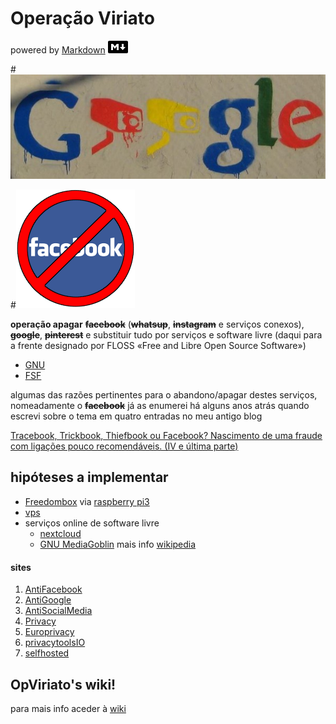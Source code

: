 # Operação Viriato
powered by [Markdown](https://www.markdownguide.org/) ![](imagens/32x20-solid.png "logo")

#![](imagens/antigoogle.jpg)

#![](imagens/stopfb.png)

**operação apagar** **~~facebook~~** (**~~whatsup~~**, **~~instagram~~** e serviços conexos), **~~google~~**, **~~pinterest~~** e substituir tudo por serviços e software livre (daqui para a frente designado por FLOSS «Free and Libre Open Source Software»)  

- [GNU](https://www.gnu.org/)
- [FSF](https://www.fsf.org/)

algumas das razões pertinentes para o abandono/apagar destes serviços, nomeadamente o **~~facebook~~** já as enumerei há alguns anos atrás quando escrevi sobre o tema em quatro entradas no meu antigo blog  

[Tracebook, Trickbook, Thiefbook ou Facebook? Nascimento de uma fraude com ligações pouco recomendáveis. (IV e última parte)](
https://ovigia.wordpress.com/2010/03/29/tracebook-trickbook-thiefbook-ou-facebook-nascimento-de-uma-fraude-com-ligacoes-pouco-recomendaveis-iv-e-ultima-parte/)

## hipóteses a implementar
- [Freedombox](https://freedombox.org/ "FreedomBox is designed to be your own inexpensive server at home.") via [raspberry pi3](https://www.raspberrypi.org/products/raspberry-pi-3-model-b/)
- [vps](https://lowendbox.com)
- serviços online de software livre
	* [nextcloud](https://nextcloud.com/collaboraonline/ "nextcloud e collabora")
	* [GNU MediaGoblin](https://mediagoblin.org/) mais info [wikipedia](https://pt.wikipedia.org/wiki/MediaGoblin)

#### sites  

1. [AntiFacebook](https://www.reddit.com/r/AntiFacebook/ "reddit")
2. [AntiGoogle](https://www.reddit.com/r/antigoogle/ "reddit")
3. [AntiSocialMedia](https://www.reddit.com/r/antisocialmedia/ "reddit")
4. [Privacy](https://www.reddit.com/r/privacy/ "reddit")
5. [Europrivacy](https://www.reddit.com/r/europrivacy/ "reddit")
6. [privacytoolsIO](https://www.reddit.com/r/privacytoolsIO/ "reddit")
7. [selfhosted](https://www.reddit.com/r/selfhosted/ "reddit")  


## OpViriato's wiki!
para mais info aceder à [wiki](https://github.com/ovigia/viriato/wiki)



